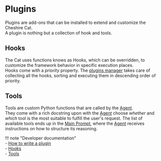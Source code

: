# Plugins

Plugins are add-ons that can be installed to extend and customize the Cheshire Cat.  
A plugin is nothing but a collection of hook and tools.

## Hooks

The Cat uses functions knows as Hooks, which can be overridden, to customize the framework behavior in specific execution places.   
Hooks come with a *priority* property. 
The [plugins manager](cheshire_cat/mad_hatter.md) takes care of collecting all the hooks, sorting and executing them in descending order of priority.

## Tools

Tools are custom Python functions that are called by the [Agent](cheshire_cat/agent.md).   
They come with a rich docstring upon with the [Agent](cheshire_cat/agent.md) choose *whether* and *which* tool is the most suitable to fulfill the user's request.
The list of available tools ends up in the [Main Prompt](prompts/main_prompt.md#instructions), where the [Agent](cheshire_cat/agent.md) receives instructions on how to structure its reasoning. 

!!! note "Developer documentation"   
    - [How to write a plugin](../technical/plugins/plugins.md)   
    - [Hooks](../technical/plugins/hooks.md)   
    - [Tools](../technical/plugins/tools.md)

